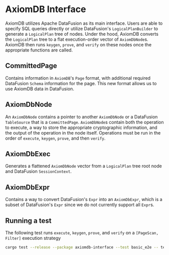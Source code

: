 # AxiomDB Interface

AxiomDB utilizes Apache DataFusion as its main interface. Users are able to specify SQL queries directly or utilize DataFusion's `LogicalPlanBuilder` to generate a `LogicalPlan` tree of nodes. Under the hood, AxiomDB converts the `LogicalPlan` tree to a flat execution-order vector of `AxiomDbNode`s. AxiomDB then runs `keygen`, `prove`, and `verify` on these nodes once the appropriate functions are called.

## CommittedPage

Contains information in `AxiomDB`'s `Page` format, with additional required DataFusion `Schema` information for the page. This new format allows us to use AxiomDB data in DataFusion.

## AxiomDbNode

An `AxiomDbNode` contains a pointer to another `AxiomDbNode` or a DataFusion `TableSource` that is a `CommittedPage`. `AxiomDbNode`s contain both the operation to execute, a way to store the appropriate cryptographic information, and the output of the operation in the node itself. Operations must be run in the order of `execute`, `keygen`, `prove`, and then `verify`.

## AxiomDbExec

Generates a flattened `AxiomDbNode` vector from a `LogicalPlan` tree root node and DataFusion `SessionContext`.

## AxiomDbExpr

Contains a way to convert DataFusion's `Expr` into an `AxiomDbExpr`, which is a subset of DataFusion's `Expr` since we do not currently support all `Expr`s.

## Running a test

The following test runs `execute`, `keygen`, `prove`, and `verify` on a `[PageScan, Filter]` execution strategy

```bash
cargo test --release --package axiomdb-interface --test basic_e2e -- test_basic_e2e --exact --show-output
```
